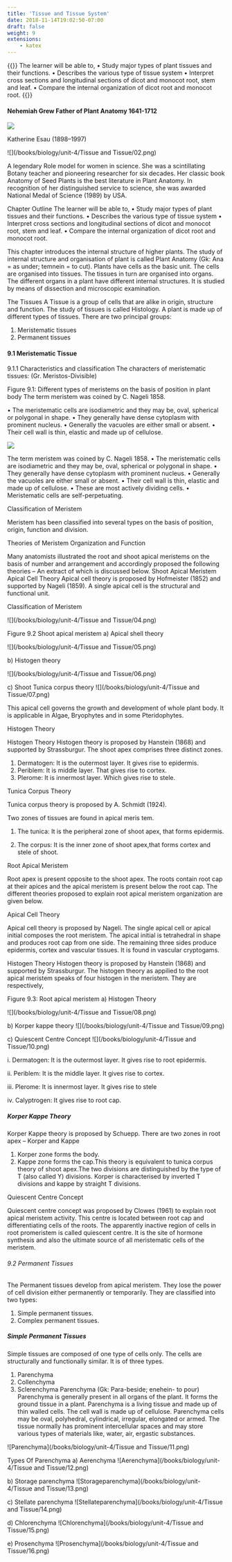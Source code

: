 ```yaml
---
title: 'Tissue and Tissue System'
date: 2018-11-14T19:02:50-07:00
draft: false
weight: 9
extensions:
    - katex
---
```




{{<box title = "Learning Objectives">}}
The learner will be able to,
• Study major types of plant tissues and
their functions.
• Describes the various type of tissue
system
• Interpret cross sections and longitudinal
sections of dicot and monocot root,
stem and leaf.
• Compare the internal organization of
dicot root and monocot root.
{{</box>}}

#### Nehemiah Grew Father of Plant Anatomy 1641-1712

![](/books/biology/unit-4/01.png)


Katherine Esau (1898–1997)

![](/books/biology/unit-4/Tissue and Tissue/02.png)

A legendary Role model for women in
science. She was a scintillating Botany
teacher and pioneering researcher for six
decades. Her classic book Anatomy of
Seed Plants is the best
literature in Plant Anatomy.
In recognition of her
distinguished service to
science, she was awarded
National Medal of Science
(1989) by USA.

Chapter Outline
The learner will be able to,
• Study major types of plant tissues and
their functions.
• Describes the various type of tissue
system
• Interpret cross sections and longitudinal
sections of dicot and monocot root,
stem and leaf.
• Compare the internal organization of
dicot root and monocot root.

This chapter introduces the internal structure
of higher plants. The study of internal
structure and organisation of plant is called
Plant Anatomy (Gk: Ana = as under; temnein
= to cut). Plants have cells as the basic unit. The
cells are organised into tissues. The tissues in
turn are organised into organs. The different
organs in a plant have different internal
structures. It is studied by means of dissection
and microscopic examination.

The Tissues
A Tissue is a group of cells that are alike in
origin, structure and function. The study of
tissues is called Histology. A plant is made up
of different types of tissues.
There are two principal groups:
1. Meristematic tissues
2. Permanent tissues

#### 9.1 Meristematic Tissue
9.1.1 Characteristics and classification
The characters of meristematic tissues:
(Gr. Meristos-Divisible)

Figure 9.1: Different types of meristems on
the basis of position in plant body
The term meristem was coined by
C. Nageli 1858.

• The meristematic cells are isodiametric
and they may be, oval, spherical or
polygonal in shape.
• They generally have dense cytoplasm with
prominent nucleus.
• Generally the vacuoles are either small or
absent.
• Their cell wall is thin, elastic and made up
of cellulose.

![](/books/biology/unit-4/01.png)

The term meristem was coined by
C. Nageli 1858.
• The meristematic cells are isodiametric
and they may be, oval, spherical or
polygonal in shape.
• They generally have dense cytoplasm with
prominent nucleus.
• Generally the vacuoles are either small or
absent.
• Their cell wall is thin, elastic and made up 
of cellulose.
• These are most actively dividing cells.
• Meristematic cells are self-perpetuating.

Classification of Meristem

Meristem has been classified into several
types on the basis of position, origin,
function and division.

Theories of Meristem Organization and Function

Many anatomists illustrated the root
and shoot apical meristems on the basis
of number and arrangement and accordingly
proposed the following theories – An extract
of which is discussed below.
Shoot Apical Meristem
Apical Cell Theory
Apical cell theory is proposed by Hofmeister
(1852) and supported by Nageli (1859).
A single apical cell is the structural and
functional unit.

Classification of Meristem

![](/books/biology/unit-4/Tissue and Tissue/04.png)


Figure 9.2 Shoot apical meristem
a) Apical shell theory

![](/books/biology/unit-4/Tissue and Tissue/05.png)

b) Histogen theory 

![](/books/biology/unit-4/Tissue and Tissue/06.png)

c) Shoot Tunica corpus theory
![](/books/biology/unit-4/Tissue and Tissue/07.png)


This apical cell governs the growth
and development of whole plant body. It is
applicable in Algae, Bryophytes and in some
Pteridophytes.

Histogen Theory

Histogen Theory
Histogen theory is proposed by Hanstein
(1868) and supported by Strassburgur. The
shoot apex comprises three distinct zones.

1. Dermatogen: It is the outermost layer.
It gives rise to epidermis.
2. Periblem: It is middle layer. That gives rise
to cortex.
3. Plerome: It is innermost layer. Which
gives rise to stele.

Tunica Corpus Theory

Tunica corpus theory is proposed by
A. Schmidt (1924).

Two zones of tissues are found in apical
meris tem.

1. The tunica: It is the peripheral zone of
shoot apex, that forms epidermis.


2. The corpus: It is the inner zone of shoot
apex,that forms cortex and stele of shoot.

Root Apical Meristem

Root apex is present opposite to the shoot
apex. The roots contain root cap at their apices
and the apical meristem is present below the
root cap. The different theories proposed to
explain root apical meristem organization are
given below.

Apical Cell Theory

Apical cell theory is proposed by Nageli. The
single apical cell or apical initial composes the
root meristem. The apical initial is tetrahedral
in shape and produces root cap from one side.
The remaining three sides produce epidermis,
cortex and vascular tissues. It is found in
vascular cryptogams.

Histogen Theory
Histogen theory is proposed by Hanstein
(1868) and supported by Strassburgur. The
histogen theory as appilied to the root 
apical meristem speaks of four histogen in the
meristem. They are respectively,

Figure 9.3: Root apical meristem
a) Histogen Theory

![](/books/biology/unit-4/Tissue and Tissue/08.png)

b) Korper kappe theory
![](/books/biology/unit-4/Tissue and Tissue/09.png)

c) Quiescent Centre Concept
![](/books/biology/unit-4/Tissue and Tissue/10.png)

i. Dermatogen: It is the outermost layer. It
gives rise to root epidermis.

ii. Periblem: It is the middle layer. It gives rise
to cortex.

iii. Plerome: It is innermost layer. It gives rise
to stele

iv. Calyptrogen: It gives rise to root cap.
##### Korper Kappe Theory

Korper Kappe theory is proposed by
Schuepp. There are two zones in root apex
– Korper and Kappe

1. Korper zone forms the body.
2. Kappe zone forms the cap.This theory is equivalent to tunica corpus theory of shoot
apex.The two divisions are distinguished
by the type of T (also called Y) divisions.
Korper is characterised by inverted T
divisions and kappe by straight T divisions.

Quiescent Centre Concept

Quiescent centre concept was proposed by
Clowes (1961) to explain root apical meristem
activity. This centre is located between root
cap and differentiating cells of the roots. The
apparently inactive region of cells in root
promeristem is called quiescent centre. It is the
site of hormone synthesis and also the ultimate
source of all meristematic cells of the meristem.

###### 9.2 Permanent Tissues
The Permanent tissues develop from apical
meristem. They lose the power of cell division
either permanently or temporarily. They are
classified into two types:
1. Simple permanent tissues.
2. Complex permanent tissues.

##### Simple Permanent Tissues
Simple tissues are composed of one type
of cells only. The cells are structurally and
functionally similar. It is of three types.
1. Parenchyma
2. Collenchyma
3. Sclerenchyma
Parenchyma (Gk: Para-beside; enehein- to pour)
Parenchyma is generally present in all organs
of the plant. It forms the ground tissue in a
plant. Parenchyma is a living tissue and made
up of thin walled cells. The cell wall is made
up of cellulose. Parenchyma cells may be oval,
polyhedral, cylindrical, irregular, elongated
or armed. The tissue normally has prominent
intercellular spaces and may store various types
of materials like, water, air, ergastic substances.

![Parenchyma](/books/biology/unit-4/Tissue and Tissue/11.png)

Types Of Parenchyma
a) Aerenchyma
![Aerenchyma](/books/biology/unit-4/Tissue and Tissue/12.png)

b) Storage parenchyma
![Storageparenchyma](/books/biology/unit-4/Tissue and Tissue/13.png)

c) Stellate parenchyma
![Stellateparenchyma](/books/biology/unit-4/Tissue and Tissue/14.png)

d) Chlorenchyma
![Chlorenchyma](/books/biology/unit-4/Tissue and Tissue/15.png)

e) Prosenchyma
![Prosenchyma](/books/biology/unit-4/Tissue and Tissue/16.png)